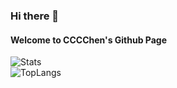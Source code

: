 ### Hi there 👋
#### Welcome to CCCChen's Github Page


![Stats](https://github-readme-stats.vercel.app/api?username=cclucky1&cclucky1=true&theme=dracula&locale=cn)  
![TopLangs](https://github-readme-stats.vercel.app/api/top-langs?username=cclucky1&locale=cn&layout=compact&show_icons=true&theme=dracula)  
<!--
**CCCChen/cclucky1** is a ✨ _special_ ✨ repository because its `README.md` (this file) appears on your GitHub profile.
Here are some ideas to get you started:
	@@ -14,5 +15,3 @@ Here are some ideas to get you started:
- 😄 Pronouns: ...
- ⚡ Fun fact: ...
-->
